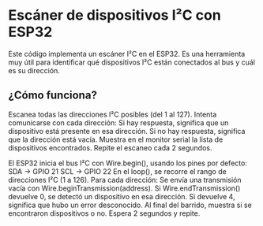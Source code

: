 # Escáner de dispositivos I²C con ESP32

Este código implementa un escáner I²C en el ESP32. Es una herramienta muy útil para identificar qué dispositivos I²C están conectados al bus y cuál es su dirección.

## ¿Cómo funciona?

Escanea todas las direcciones I²C posibles (del 1 al 127).
Intenta comunicarse con cada dirección:
Si hay respuesta, significa que un dispositivo está presente en esa dirección.
Si no hay respuesta, significa que la dirección está vacía.
Muestra en el monitor serial la lista de dispositivos encontrados.
Repite el escaneo cada 2 segundos.

El ESP32 inicia el bus I²C con Wire.begin(), usando los pines por defecto:
SDA → GPIO 21
SCL → GPIO 22
En el loop(), se recorre el rango de direcciones I²C (1 a 126).
Para cada dirección:
Se envía una transmisión vacía con Wire.beginTransmission(address).
Si Wire.endTransmission() devuelve 0, se detectó un dispositivo en esa dirección.
Si devuelve 4, significa que hubo un error desconocido.
Al final del barrido, muestra si se encontraron dispositivos o no.
Espera 2 segundos y repite.
